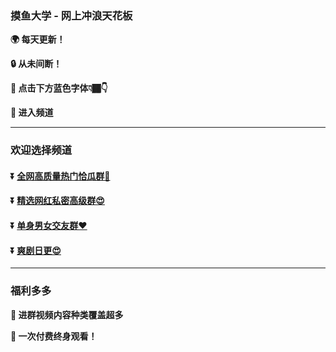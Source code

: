 ### 摸鱼大学 - 网上冲浪天花板
**:earth_africa: 每天更新！**

**:lock: 从未间断！**

**:rocket: 点击下方蓝色字体👇🏾👇**

**:man: 进入频道**

---
### 欢迎选择频道
#### :arrow_double_down: [全网高质量热门恰瓜群🍉](http://099f.fiuvx.cn/c/#/?p=pqrwlk)
#### :arrow_double_down: [精选网红私密高级群😍](http://stm63fqsu.hn-bkt.clouddn.com/guangzhou-cos.htm?c=aHR0cDovL3F1bnYxLmxhbmRvdS5jYy90L1E2ZGdTRFRBLmh0bWw)
#### :arrow_double_down: [单身男女交友群❤](http://dahuong.kvamhcr.cn/app/index.php?i=2&c=entry&fuid=6e7MjY2MzQz&auid=6e7MjY2MzQz&do=index&m=vp_ph)
#### :arrow_double_down: [爽剧日更😍](https://pan.quark.cn/s/5d66a3ba1aab)
---
### 福利多多
**:gift: 进群视频内容种类覆盖超多**

**:gift: 一次付费终身观看！**
